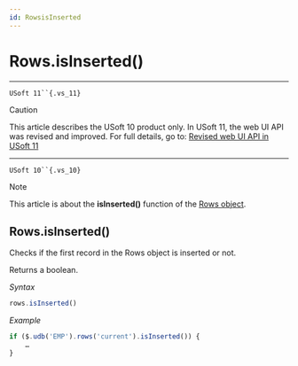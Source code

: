 ```yaml
---
id: RowsisInserted
---
```


# Rows.isInserted()



----

`USoft 11``{.vs_11}`

> [!CAUTION]
> This article describes the USoft 10 product only.
> In USoft 11, the web UI API was revised and improved. For full details, go to:
> [Revised web UI API in USoft 11](/docs/Web%20and%20app%20UIs/UDB%20udb/Revised%20web%20UI%20API%20in%20USoft%2011.md)

----

`USoft 10``{.vs_10}`

> [!NOTE]
> This article is about the **isInserted()** function of the [Rows object](/docs/Web%20and%20app%20UIs/UDB%20Rows).

## **Rows.isInserted()**

Checks if the first record in the Rows object is inserted or not.

Returns a boolean.

*Syntax*

```js
rows.isInserted()
```

*Example*

```js
if ($.udb('EMP').rows('current').isInserted()) {
    …
}
```

 